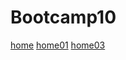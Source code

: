 # Bootcamp10
[home](https://wlad999.github.io/Bootcamp10/day01/index.html)
[home01](https://wlad999.github.io/Bootcamp10//homework01/homework01.html)
[home03](https://github.com/wlad999/Bootcamp10)
